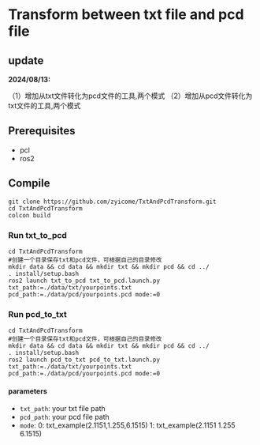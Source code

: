 # Transform between txt file and pcd file

## update
**2024/08/13:**

（1）增加从txt文件转化为pcd文件的工具,两个模式
（2）增加从pcd文件转化为txt文件的工具,两个模式

## Prerequisites
- pcl
- ros2

## Compile
```shell
git clone https://github.com/zyicome/TxtAndPcdTransform.git
cd TxtAndPcdTransform
colcon build
```

### Run txt_to_pcd
```shell
cd TxtAndPcdTransform
#创建一个目录保存txt和pcd文件，可根据自己的目录修改
mkdir data && cd data && mkdir txt && mkdir pcd && cd ../
. install/setup.bash
ros2 launch txt_to_pcd txt_to_pcd.launch.py txt_path:=./data/txt/yourpoints.txt pcd_path:=./data/pcd/yourpoints.pcd mode:=0
```

### Run pcd_to_txt
```shell
cd TxtAndPcdTransform
#创建一个目录保存txt和pcd文件，可根据自己的目录修改
mkdir data && cd data && mkdir txt && mkdir pcd && cd ../
. install/setup.bash
ros2 launch pcd_to_txt pcd_to_txt.launch.py txt_path:=./data/txt/yourpoints.txt pcd_path:=./data/pcd/yourpoints.pcd mode:=0
```

#### parameters
- `txt_path`: your txt file path
- `pcd_path`: your pcd file path
- `mode`: 0: txt_example(2.1151,1.255,6.1515) 1: txt_example(2.1151 1.255 6.1515)